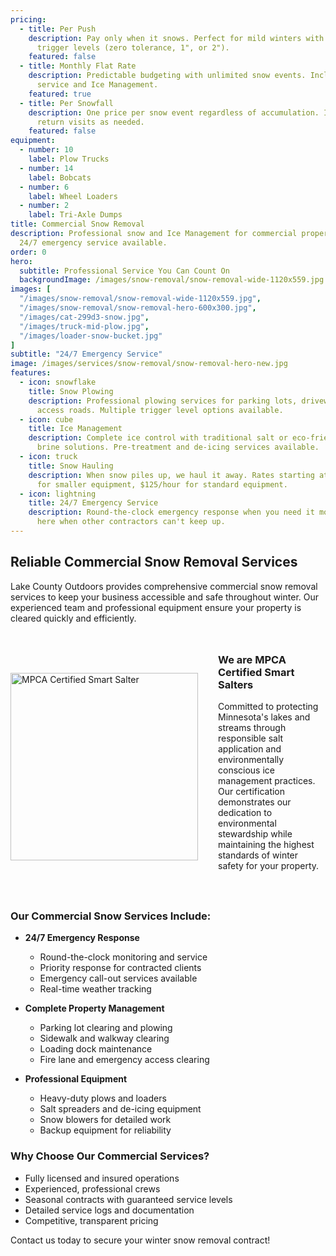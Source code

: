```yaml
---
pricing:
  - title: Per Push
    description: Pay only when it snows. Perfect for mild winters with flexible
      trigger levels (zero tolerance, 1", or 2").
    featured: false
  - title: Monthly Flat Rate
    description: Predictable budgeting with unlimited snow events. Includes priority
      service and Ice Management.
    featured: true
  - title: Per Snowfall
    description: One price per snow event regardless of accumulation. Includes
      return visits as needed.
    featured: false
equipment:
  - number: 10
    label: Plow Trucks
  - number: 14
    label: Bobcats
  - number: 6
    label: Wheel Loaders
  - number: 2
    label: Tri-Axle Dumps
title: Commercial Snow Removal
description: Professional snow and Ice Management for commercial properties.
  24/7 emergency service available.
order: 0
hero:
  subtitle: Professional Service You Can Count On
  backgroundImage: /images/snow-removal/snow-removal-wide-1120x559.jpg
images: [
  "/images/snow-removal/snow-removal-wide-1120x559.jpg",
  "/images/snow-removal/snow-removal-hero-600x300.jpg",
  "/images/cat-299d3-snow.jpg",
  "/images/truck-mid-plow.jpg",
  "/images/loader-snow-bucket.jpg"
]
subtitle: "24/7 Emergency Service"
image: /images/services/snow-removal/snow-removal-hero-new.jpg
features:
  - icon: snowflake
    title: Snow Plowing
    description: Professional plowing services for parking lots, driveways, and
      access roads. Multiple trigger level options available.
  - icon: cube
    title: Ice Management
    description: Complete ice control with traditional salt or eco-friendly liquid
      brine solutions. Pre-treatment and de-icing services available.
  - icon: truck
    title: Snow Hauling
    description: When snow piles up, we haul it away. Rates starting at $115/hour
      for smaller equipment, $125/hour for standard equipment.
  - icon: lightning
    title: 24/7 Emergency Service
    description: Round-the-clock emergency response when you need it most. We're
      here when other contractors can't keep up.
---
```


## Reliable Commercial Snow Removal Services

Lake County Outdoors provides comprehensive commercial snow removal services to keep your business accessible and safe throughout winter. Our experienced team and professional equipment ensure your property is cleared quickly and efficiently.

<div style="display: flex; align-items: center; margin: 3rem 0; gap: 2rem;">
  <img src="/images/services/snow-removal/mpca-smart-salter-badge.png" alt="MPCA Certified Smart Salter" style="width: 300px; height: auto; flex-shrink: 0;" />
  <div style="flex: 1;">
    <h3 style="margin-top: 0;">We are MPCA Certified Smart Salters</h3>
    <p>Committed to protecting Minnesota's lakes and streams through responsible salt application and environmentally conscious ice management practices. Our certification demonstrates our dedication to environmental stewardship while maintaining the highest standards of winter safety for your property.</p>
  </div>
</div>

### Our Commercial Snow Services Include:

- **24/7 Emergency Response**
  - Round-the-clock monitoring and service
  - Priority response for contracted clients
  - Emergency call-out services available
  - Real-time weather tracking

- **Complete Property Management**
  - Parking lot clearing and plowing
  - Sidewalk and walkway clearing
  - Loading dock maintenance
  - Fire lane and emergency access clearing

- **Professional Equipment**
  - Heavy-duty plows and loaders
  - Salt spreaders and de-icing equipment
  - Snow blowers for detailed work
  - Backup equipment for reliability

### Why Choose Our Commercial Services?

- Fully licensed and insured operations
- Experienced, professional crews
- Seasonal contracts with guaranteed service levels
- Detailed service logs and documentation
- Competitive, transparent pricing

Contact us today to secure your winter snow removal contract!
